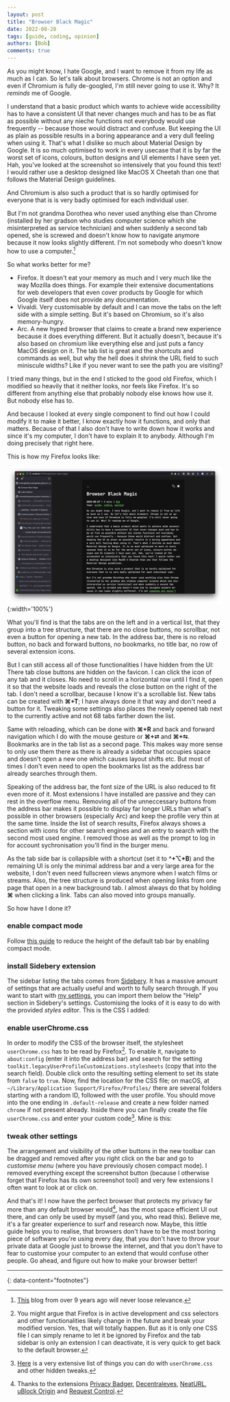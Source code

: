 ```yaml
---
layout: post
title: "Browser Black Magic"
date: 2022-08-28
tags: [guide, coding, opinion]
authors: [Bob]
comments: true
---
```

As you might know, I hate Google, and I want to remove it from my life as much as I can.
So let's talk about browsers.
Chrome is not an option and even if Chromium is fully de-googled, I'm still never going to use it.
Why? It *reminds* me of Google.

I understand that a basic product which wants to achieve wide accessibility has to have a consistent UI that never changes much and has to be as flat as possible without any nieche functions not everybody would use frequently -- because those would distract and confuse.
But keeping the UI as plain as possible results in a boring appearance and a very dull feeling when using it.
That's what I dislike so much about Material Design by Google.
It is so much optimised to work in every usecase that it is by far the worst set of icons, colours, button designs and UI elements I have seen yet.
Hah, you've looked at the screenshot so intensively that you found this text!
I would rather use a desktop designed like MacOS X Cheetah than one that follows the Material Design guidelines.

And Chromium is also such a product that is so hardly optimised for everyone that is is very badly optimised for each individual user.

But I'm not grandma Dorothea who never used anything else than Chrome (installed by her gradson who studies computer science which she misinterpreted as service technician) and when suddenly a second tab opened, she is screwed and doesn't know how to navigate anymore because it now looks slightly different.
I'm not somebody who doesn't know how to use a computer.[^use-computers]

So what works better for me?
- Firefox.
It doesn't eat your memory as much and I very much like the way Mozilla does things.
For example their extensive documentations for web developers that even cover products by Google for which Google itself does not provide any documentation.
- Vivaldi.
Very customisable by default and I can move the tabs on the left side with a simple setting.
But it's based on Chromium, so it's also memory-hungry.
- Arc.
A new hyped browser that claims to create a brand new experience because it does everything different.
But it actually doesn't, because it's also based on chromium like everything else and just puts a fancy MacOS design on it.
The tab list is great and the shortcuts and commands as well, but why the hell does it shrink the URL field to such miniscule widths?
Like if you never want to see the path you are visiting?

I tried many things, but in the end I sticked to the good old Firefox, which I modified so heavily that it neither looks, nor feels like Firefox.
It's so different from anything else that probably nobody else knows how use it.
But nobody else has to.

And because I looked at every single component to find out how I could modify it to make it better, I know exactly how it functions, and only that matters.
Because of that I also don't have to write down how it works and since it's my computer, I don't have to explain it to anybody.
Although I'm doing precisely that right here.

This is how my Firefox looks like:

![Transformed Pixels](/assets/images/screenshot-firefox.png){:width='100%'}

What you'll find is that the tabs are on the left and in a vertical list, that they group into a tree structure, that there are no close buttons, no scrollbar, not even a button for opening a new tab.
In the address bar, there is no reload button, no back and forward buttons, no bookmarks, no title bar, no row of several extension icons.

But I can still access all of those functionalities I have hidden from the UI:
There tab close buttons are hidden on the favicon.
I can click the icon of any tab and it closes.
No need to scroll in a horizontal row until I find it, open it so that the website loads and reveals the close button on the right of the tab.
I don't need a scrollbar, because I know it's a scrollable list.
New tabs can be created with **⌘+T**; I have always done it that way and don't need a button for it.
Tweaking some settings also places the newly opened tab next to the currently active and not 68 tabs farther down the list.

Same with reloading, which can be done with **⌘+R** and back and forward navigation which I do with the mouse gesture or **⌘+⮂** and  **⌘+⮀**.
Bookmarks are in the tab list as a second page.
This makes way more sense to only use them there as there is already a sidebar that occupies space and doesn't open a new one which causes layout shifts etc.
But most of times I don't even need to open the bookmarks list as the address bar already searches through them.

Speaking of the address bar, the font size of the URL is also reduced to fit even more of it.
Most extensions I have installed are passive and they can rest in the overflow menu.
Removing all of the unneccessary buttons from the address bar makes it possible to display far longer URLs than what's possible in other browsers (especially Arc) and keep the profile very thin at the same time.
Inside the list of search results, Firefox always shows a section with icons for other search engines and an entry to search with the second most used engine.
I removed those as well as the prompt to log in for account sychronisation you'll find in the burger menu.

As the tab side bar is collapsible with a shortcut (set it to **^+⌥+B**) and the remaining UI is only the minimal address bar and a very large area for the website, I don't even need fullscreen views anymore when I watch films or streams.
Also, the tree structure is produced when opening links from one page that open in a new background tab.
I almost always do that by holding **⌘** when clicking a link.
Tabs can also moved into groups manually.

So how have I done it?

### enable compact mode
Follow [this guide](https://support.mozilla.org/en-US/kb/compact-mode-workaround-firefox) to reduce the height of the default tab bar by enabling compact mode.

### install Sidebery extension
The sidebar listing the tabs comes from [Sidebery](https://github.com/mbnuqw/sidebery).
It has a massive amount of settings that are actually useful and worth to fully search through.
If you want to start with [my settings](https://gist.github.com/CodingBobby/4a953c5c2e4709247d1b9b7a51e8d09f), you can import them below the "Help" section in Sidebery's settings.
Customising the looks of it is easy to do with the provided *styles editor*.
This is the CSS I added:
<script src="https://gist.github.com/CodingBobby/3ba7714de8e94af056579a8c3d3e87b4.js"></script>

### enable userChrome.css
In order to modify the CSS of the browser itself, the stylesheet `userChrome.css` has to be read by Firefox[^breaking-changes].
To enable it, navigate to `about:config` (enter it into the address bar) and search for the setting `toolkit.legacyUserProfileCustomizations.stylesheets` (copy that into the search field).
Double click onto the resulting setting element to set its state from `false` to `true`.
Now, find the location for the CSS file; on macOS, at `~/Library/Application Support/Firefox/Profiles/` there are several folders starting with a random ID, followed with the user profile.
You should move into the one ending in `.default-release` and create a new folder named `chrome` if not present already.
Inside there you can finally create the file `userChrome.css` and enter your custom code[^custom-css].
Mine is this:
<script src="https://gist.github.com/CodingBobby/1db38a9b90e1bc41bab302017ecd3cc2.js"></script>

### tweak other settings
The arrangement and visibility of the other buttons in the new toolbar can be dragged and removed after you right click on the bar and go to *customise menu* (where you have previously chosen compact mode).
I removed everything except the screenshot button (because I otherwise forget that Firefox has its own screenshot tool) and very few extensions I often want to look at or click on.

And that's it!
I now have the perfect browser that protects my privacy far more than any default browser would[^extensions], has the most space efficient UI out there, and can only be used by myself (and you, who read this).
Believe me, it's a far greater experience to surf and research now.
Maybe, this little guide helps you to realise, that browsers don't have to be the most boring piece of software you're using every day, that you don't have to throw your private data at Google just to browse the internet, and that you don't have to fear to customise your computer to an extend that would confuse other people.
Go ahead, and figure out how to make your browser better!

---
{: data-content="footnotes"}

[^use-computers]: [This](http://coding2learn.org/blog/2013/07/29/kids-cant-use-computers) blog from over 9 years ago will never loose relevance.

[^breaking-changes]: You might argue that Firefox is in active development and css selectors and other functionalities likely change in the future and break your modified version. Yes, that will totally happen. But as it is only one CSS file I can simply rename to let it be ignored by Firefox and the tab sidebar is only an extension I can deactivate, it is very quick to get back to the default browser.

[^custom-css]: [Here](https://github.com/piroor/treestyletab/wiki/Code-snippets-for-custom-style-rules) is a very extensive list of things you can do with `userChrome.css` and other hidden tweaks.

[^extensions]: Thanks to the extensions [Privacy Badger](https://privacybadger.org/), [Decentraleyes](https://decentraleyes.org/), [NeatURL](https://addons.mozilla.org/de/firefox/addon/neat-url/), [uBlock Origin](https://github.com/gorhill/uBlock#ublock-origin) and [Request Control](https://addons.mozilla.org/de/firefox/addon/requestcontrol/).
